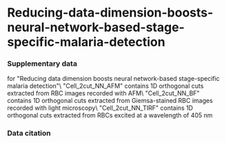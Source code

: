 # Reducing-data-dimension-boosts-neural-network-based-stage-specific-malaria-detection
### Supplementary data
for "Reducing data dimension boosts neural network-based stage-specific malaria detection"\\
"Cell_2cut_NN_AFM" contains 1D orthogonal cuts extracted from RBC images recorded with AFM\\
"Cell_2cut_NN_BF" contains 1D orthogonal cuts extracted from Giemsa-stained RBC images recorded with light microscopy\\
"Cell_2cut_NN_TIRF" contains 1D orthogonal cuts extracted from RBCs excited at a wavelength of 405 nm
### Data citation

